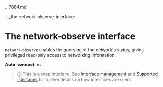 .. 7884.md

.. _the-network-observe-interface:

# The network-observe interface

`network-observe` enables the querying of the network's status, giving privileged read-only access to networking information.

**Auto-connect**: no

> ⓘ  This is a snap interface. See [Interface management](/t/interface-management/6154) and [Supported interfaces](/t/supported-interfaces/7744) for further details on how interfaces are used.